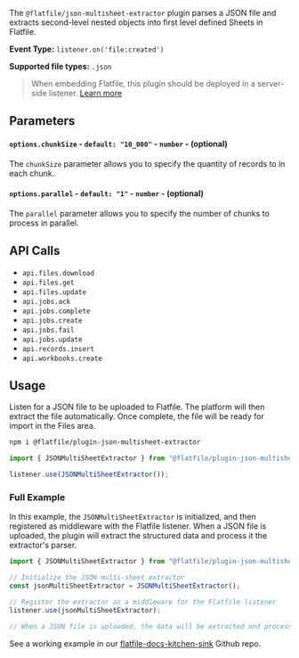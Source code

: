 <!-- START_INFOCARD -->

The `@flatfile/json-multisheet-extractor` plugin parses a JSON file and extracts second-level nested objects into first level defined Sheets in Flatfile.

**Event Type:** 
`listener.on('file:created')`

**Supported file types:** 
`.json`

<!-- END_INFOCARD -->

> When embedding Flatfile, this plugin should be deployed in a server-side listener. [Learn more](/docs/orchestration/listeners#listener-types)



## Parameters

#### `options.chunkSize` - `default: "10_000"` - `number` - (optional)
The `chunkSize` parameter allows you to specify the quantity of records to in each chunk.


#### `options.parallel` - `default: "1"` - `number` - (optional)
The `parallel` parameter allows you to specify the number of chunks to process in parallel.



## API Calls

- `api.files.download`
- `api.files.get`
- `api.files.update`
- `api.jobs.ack`
- `api.jobs.complete`
- `api.jobs.create`
- `api.jobs.fail`
- `api.jobs.update`
- `api.records.insert`
- `api.workbooks.create`



## Usage

Listen for a JSON file to be uploaded to Flatfile. The platform will then extract the file automatically. Once complete, the file will be ready for import in the Files area.

```bash Install
npm i @flatfile/plugin-json-multisheet-extractor
```

```js import
import { JSONMultiSheetExtractor } from "@flatfile/plugin-json-multisheet-extractor";
```

```js listener.js
listener.use(JSONMultiSheetExtractor());
```



### Full Example

In this example, the `JSONMultiSheetExtractor` is initialized, and then registered as middleware with the Flatfile listener. When a JSON file is uploaded, the plugin will extract the structured data and process it the extractor's parser.

```javascript
import { JSONMultiSheetExtractor } from "@flatfile/plugin-json-multisheet-extractor";

// Initialize the JSON multi-sheet extractor
const jsonMultiSheetExtractor = JSONMultiSheetExtractor();

// Register the extractor as a middleware for the Flatfile listener
listener.use(jsonMultiSheetExtractor);

// When a JSON file is uploaded, the data will be extracted and processed using the extractor's parser.
```

See a working example in our [flatfile-docs-kitchen-sink](https://github.com/FlatFilers/flatfile-docs-kitchen-sink/blob/main/typescript/extractors/index.ts) Github repo.

